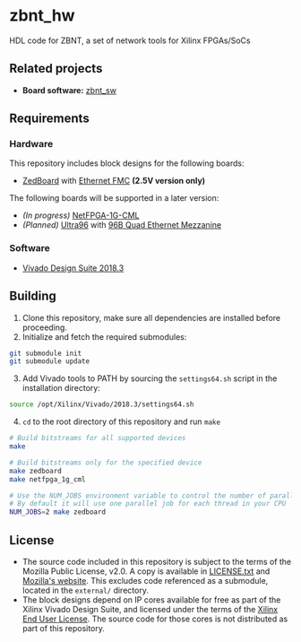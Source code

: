
# zbnt_hw

HDL code for ZBNT, a set of network tools for Xilinx FPGAs/SoCs

## Related projects

* **Board software:** [zbnt_sw](https://github.com/oscar-rc1/zbnt_sw)

## Requirements

### Hardware

This repository includes block designs for the following boards:

* [ZedBoard](http://www.zedboard.org/product/zedboard) with [Ethernet FMC](http://ethernetfmc.com) **(2.5V version only)**

The following boards will be supported in a later version:

* _(In progress)_ [NetFPGA-1G-CML](https://store.digilentinc.com/netfpga-1g-cml-kintex-7-fpga-development-board)
* _(Planned)_ [Ultra96](https://www.96boards.org/product/ultra96) with [96B Quad Ethernet Mezzanine](https://opsero.com/product/96b-quad-ethernet-mezzanine)

### Software

* [Vivado Design Suite 2018.3](https://www.xilinx.com/products/design-tools/vivado.html)

## Building

1. Clone this repository, make sure all dependencies are installed before proceeding.
2. Initialize and fetch the required submodules:

```bash
git submodule init
git submodule update
```

3. Add Vivado tools to PATH by sourcing the `settings64.sh` script in the installation directory:

```bash
source /opt/Xilinx/Vivado/2018.3/settings64.sh
```

4. `cd` to the root directory of this repository and run `make`

```bash
# Build bitstreams for all supported devices
make

# Build bitstreams only for the specified device
make zedboard
make netfpga_1g_cml

# Use the NUM_JOBS environment variable to control the number of parallel jobs
# By default it will use one parallel job for each thread in your CPU
NUM_JOBS=2 make zedboard
```

## License

* The source code included in this repository is subject to the terms of the Mozilla Public License, v2.0. A copy is available in [LICENSE.txt](https://github.com/oscar-rc1/zbnt_hw/blob/master/LICENSE.txt) and [Mozilla's website](https://mozilla.org/MPL/2.0). This excludes code referenced as a submodule, located in the ```external/``` directory.
* The block designs depend on IP cores available for free as part of the Xilinx Vivado Design Suite, and licensed under the terms of the [Xilinx End User License](https://www.xilinx.com/support/documentation/sw_manuals/xilinx2018_3/end-user-license-agreement.pdf). The source code for those cores is not distributed as part of this repository.
